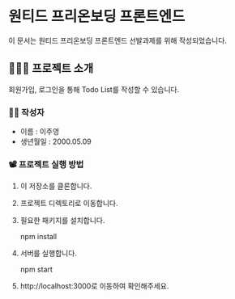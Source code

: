 # 원티드 프리온보딩 프론트엔드
이 문서는 원티드 프리온보딩 프론트엔드 선발과제를 위해 작성되었습니다.

## 👩🏻‍💻 프로젝트 소개
회원가입, 로그인을 통해 Todo List를 작성할 수 있습니다.


### 👩🏻 작성자
* 이름 : 이주영
* 생년월일 : 2000.05.09


### 📽️ 프로젝트 실행 방법
1. 이 저장소를 클론합니다.
2. 프로젝트 디렉토리로 이동합니다.
3. 필요한 패키지를 설치합니다.

    npm install

4. 서버를 실행합니다.

    npm start

5. http://localhost:3000로 이동하여 확인해주세요.
